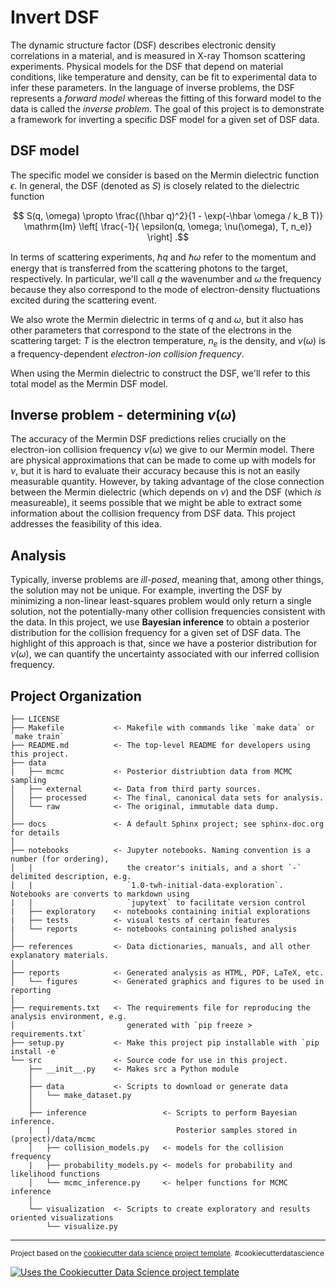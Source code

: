 # Invert DSF

The dynamic structure factor (DSF) describes electronic density correlations in a material, and is measured in X-ray Thomson
scattering experiments. Physical models for the DSF that depend on material conditions, like temperature and density,
can be fit to experimental data to infer these parameters. In the language of inverse problems, the DSF represents a _forward model_
whereas the fitting of this forward model to the data is called the _inverse problem_. The goal of this project is to demonstrate
a framework for inverting a specific DSF model for a given set of DSF data.

## DSF model
The specific model we consider is based on the Mermin dielectric function $\epsilon$. In general, the DSF (denoted as $S$) is closely
related to the dielectric function

$$ S(q, \omega) \propto \frac{(\hbar q)^2}{1 - \exp(-\hbar \omega / k_B T)} \mathrm{Im} \left[ \frac{-1}{ \epsilon(q, \omega; \nu(\omega), T, n_e)} \right] .$$

In terms of scattering experiments, $\hbar q$ and $\hbar \omega$ refer to the momentum and energy that is transferred from the
scattering photons to the target, respectively. In particular, we'll call $q$ the wavenumber and $\omega$ the frequency because
they also correspond to the mode of electron-density fluctuations excited during the scattering event.

We also wrote the Mermin dielectric in terms of $q$ and $\omega$, but it also has other parameters that correspond to the state of the
electrons in the scattering target: $T$ is the electron temperature, $n_e$ is the density, and $\nu(\omega)$ is a frequency-dependent
_electron-ion collision frequency_.

When using the Mermin dielectric to construct the DSF, we'll refer to this total model as the Mermin DSF model.

## Inverse problem - determining $\nu(\omega)$
The accuracy of the Mermin DSF predictions relies crucially on the electron-ion collision frequency $\nu(\omega)$ we give to our Mermin model.
There are physical approximations that can be made to come up with models for $\nu$, but it is hard to evaluate their accuracy because
this is not an easily measurable quantity. However, by taking advantage of the close connection between the Mermin dielectric (which depends on
$\nu$) and the DSF (which _is_ measureable), it seems possible that we might be able to extract some information about the collision frequency from
DSF data. This project addresses the feasibility of this idea.

## Analysis
Typically, inverse problems are _ill-posed_, meaning that, among other things,
the solution may not be unique. For example, inverting the DSF by minimizing a non-linear least-squares problem would only
return a single solution, not the potentially-many other collision frequencies consistent with the data. In this project,
we use __Bayesian inference__ to obtain a posterior distribution for the collision frequency for a given set of DSF data. The highlight of this
approach is that, since we have a posterior distribution for $\nu(\omega)$, we can quantify the uncertainty
associated with our inferred collision frequency.




Project Organization
------------

    ├── LICENSE
    ├── Makefile           <- Makefile with commands like `make data` or `make train`
    ├── README.md          <- The top-level README for developers using this project.
    ├── data
    |   ├── mcmc           <- Posterior distriubtion data from MCMC sampling
    │   ├── external       <- Data from third party sources.
    │   ├── processed      <- The final, canonical data sets for analysis.
    │   └── raw            <- The original, immutable data dump.
    │
    ├── docs               <- A default Sphinx project; see sphinx-doc.org for details
    │
    ├── notebooks          <- Jupyter notebooks. Naming convention is a number (for ordering),
    │   |                     the creator's initials, and a short `-` delimited description, e.g.
    │   |                     `1.0-twh-initial-data-exploration`. Notebooks are converts to markdown using 
    |   |                     `jupytext` to facilitate version control 
    |   ├── exploratory    <- notebooks containing initial explorations
    |   ├── tests          <- visual tests of certain features
    |   └── reports        <- notebooks containing polished analysis
    │
    ├── references         <- Data dictionaries, manuals, and all other explanatory materials.
    │
    ├── reports            <- Generated analysis as HTML, PDF, LaTeX, etc.
    │   └── figures        <- Generated graphics and figures to be used in reporting
    │
    ├── requirements.txt   <- The requirements file for reproducing the analysis environment, e.g.
    │                         generated with `pip freeze > requirements.txt`
    ├── setup.py           <- Make this project pip installable with `pip install -e`
    └── src                <- Source code for use in this project.
        ├── __init__.py    <- Makes src a Python module
        │
        ├── data           <- Scripts to download or generate data
        │   └── make_dataset.py
        │
        ├── inference                 <- Scripts to perform Bayesian inference. 
        |   |                            Posterior samples stored in (project)/data/mcmc           
        │   ├── collision_models.py   <- models for the collision frequency
        |   ├── probability_models.py <- models for probability and likelihood functions
        │   └── mcmc_inference.py     <- helper functions for MCMC inference
        │
        └── visualization  <- Scripts to create exploratory and results oriented visualizations
            └── visualize.py
    


--------

<p><small>Project based on the <a target="_blank" href="https://drivendata.github.io/cookiecutter-data-science/">cookiecutter data science project template</a>. #cookiecutterdatascience</small></p>

[![Uses the Cookiecutter Data Science project template](https://img.shields.io/badge/CCDS-Project%20template-328F97?logo=cookiecutter)](https://cookiecutter-data-science.drivendata.org/)
